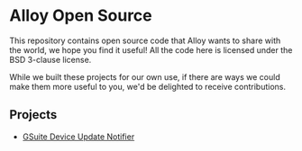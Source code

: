 # Alloy Open Source

This repository contains open source code that Alloy wants to share with the
world, we hope you find it useful! All the code here is licensed under the BSD
3-clause license.

While we built these projects for our own use, if there are ways we could make
them more useful to you, we'd be delighted to receive contributions.

## Projects

- [GSuite Device Update Notifier](gsuite-device-update-notifier/README.md)
